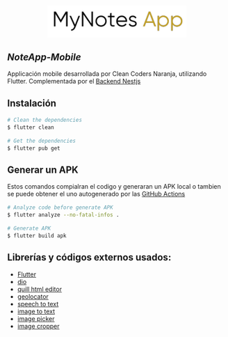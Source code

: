 <p align="center">
  <img src="./assets/my_notes_app.png" width="320" alt="NoteApp" />
</p>

## _NoteApp-Mobile_

Applicación mobile desarrollada por Clean Coders Naranja, utilizando Flutter. Complementada por el [Backend Nestjs](https://github.com/omarlopezoficial/NoteApp-Backend/)

## Instalación
```bash
# Clean the dependencies
$ flutter clean
```

```bash
# Get the dependencies
$ flutter pub get
```

## Generar un APK
 Estos comandos compialran el codigo y generaran un APK local o tambien se puede obtener el uno autogenerado por las [GitHub Actions](https://github.com/omarlopezoficial/NoteApp-Frontend/actions)
 
```bash
# Analyze code before generate APK
$ flutter analyze --no-fatal-infos .
```

```bash
# Generate APK
$ flutter build apk
```

## Librerías y códigos externos usados:

- [Flutter](https://flutter.dev/)
- [dio](https://pub.dev/packages/dio)
- [quill html editor](https://pub.dev/packages/quill_html_editor)
- [geolocator](https://pub.dev/packages/geolocator)
- [speech to text](https://pub.dev/packages/speech_to_text)
- [image to text](https://pub.dev/packages/google_mlkit_text_recognition)
- [image picker](https://pub.dev/packages/image_picker)
- [image cropper](https://pub.dev/packages/image_cropper)
